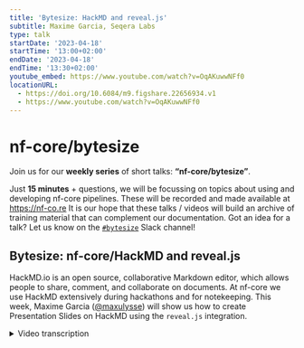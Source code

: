 ```yaml
---
title: 'Bytesize: HackMD and reveal.js'
subtitle: Maxime Garcia, Seqera Labs
type: talk
startDate: '2023-04-18'
startTime: '13:00+02:00'
endDate: '2023-04-18'
endTime: '13:30+02:00'
youtube_embed: https://www.youtube.com/watch?v=OqAKuwwNFf0
locationURL:
  - https://doi.org/10.6084/m9.figshare.22656934.v1
  - https://www.youtube.com/watch?v=OqAKuwwNFf0
---
```


# nf-core/bytesize

Join us for our **weekly series** of short talks: **“nf-core/bytesize”**.

Just **15 minutes** + questions, we will be focussing on topics about using and developing nf-core pipelines.
These will be recorded and made available at <https://nf-co.re>
It is our hope that these talks / videos will build an archive of training material that can complement our documentation. Got an idea for a talk? Let us know on the [`#bytesize`](https://nfcore.slack.com/channels/bytesize) Slack channel!

## Bytesize: nf-core/HackMD and reveal.js

HackMD.io is an open source, collaborative Markdown editor, which allows people to share, comment, and collaborate on documents. At nf-core we use HackMD extensively during hackathons and for notekeeping.
This week, Maxime Garcia ([@maxulysse](https://github.com/maxulysse)) will show us how to create Presentation Slides on HackMD using the `reveal.js` integration.

<details markdown="1"><summary>Video transcription</summary>
:::note
The content has been edited to make it reader-friendly
:::

[0:01](https://kth-se.zoom.us/j/68390542812&t=1)
(host) Hello, everyone, and welcome to being back at the bytesize talks. Since we had a bit of a break over Easter. Today we start the series with Maxime from Seqera Labs, and he is going to talk about how to use HackMD to present slides. Off to you.

[0:24](https://kth-se.zoom.us/j/68390542812&t=24)
(speaker) Thank you, Fran, for the introduction. Hello, everyone. I'm Maxime Garcia working at Seqera Labs, and I'm going to present one of the tools that we use quite often during the hackathon and everything. Which is HackMD and reveal.js. Let's start with the presentation mode, because I think this is the most common stuff. The usual disclaimer, I'm mainly covering my own usage within nf-core or what I usually do on the side, but you can do much more. Don't hesitate to investigate and explore, I think it's fun. Yes, this is messy, but it's fine.

[1:09](https://kth-se.zoom.us/j/68390542812&t=69)
First, Markdown. Because all of the stuff that we're doing is in Markdown. What is Markdown? It's a lightweight markup language. It means that it's using small tags to do stuff, but most of the time, it uses just tiny symbols as the tags. The key point is readability. Because if you can read it... this is markdown... it's understandable, at the same time, what you're seeing here is what you see there, and you can understand what you see and what you read. For me, that's one of the key points in Markdown, it's readability. If you compare that to LaTeX or some other language, which are less readable, Markdown is super high in readability. It's super easy to convert into HTML, and then PDF, and it's widely used in all of the nf-core documentation and the nf-core website. You've noticed some tiny issues around the site, but I will come to that later. Don't worry about it.

[2:18](https://kth-se.zoom.us/j/68390542812&t=138)
Quick links for Markdown, I will of course share the slides later. It will be super easy to follow the slide to follow the links and everything. Quick links, I think I have one first quick reference to the Markdown syntax, which is fairly simple, a more complete Markdown cheat sheet, which goes way more into detail. Then some more documentation for the GitHub-flavored Markdown, which is an extension of the regular Markdown.

[2:58](https://kth-se.zoom.us/j/68390542812&t=178)
What is HackMD? HackMD is a tool for real-time collaboration of Markdown documents. It's widely used during hackathons and nf-core bytesize presentations. It means I can edit a document. Just like that. Real-time edit. If someone else has the same URL as I, we can all edit the same document, exactly what we do with Google docs. It's all in Markdown, so it's super easy to do that. HackMD has the possibility to use reveal.js, which is an HTML presentation framework, which we also use widely during the hackathon and that I use a lot for the bytesize presentation. Reveal.js is another tool and HackMD made it possible to use reveal.js, in it's presentation mode.

[4:00](https://kth-se.zoom.us/j/68390542812&t=240)
What you do when you have your presentation, what you can do, you can share in slide mode. If you share in slide mode, then you can have your presentation directly as a slides, and that's all. To pass from one slide to another, once you're in slide mode, you either use the arrow on your keyboard - I'm pretty sure it works also with arrows here, or yes, it does - or you can also use the space bar. Reveal.js allows you to do sections and subsections. You can do a lot of stuff within reveal.js. You can use fragments, so if you want to have a multiple steps in the slide that get revealed one after the other, or stuff like that. But usually what I do is super simple slides.

[4:53](https://kth-se.zoom.us/j/68390542812&t=293)
How to actually use reveal.js to present within Markdown. First it's super simple. I linked how to create a slide deck, which is the HackMD documentation for it. The most important part is to follow syntax, and the most important part in following syntax is to separate the slides. You need to have one empty line, three dashes, and another empty line. That's all. Then I usually use one or two hashes, so h1 or h2 or h3 for details, subtitles. That's all, you do as you want. Sometimes you might need small text, I usually use HTML tags. Small text, or big if you need big, but usually I just need to make things smaller. What I do also, sometimes if I need some really small text, I use also font. I think there is a font tag that you can specify the size of the font. That's super simple.

[6:06](https://kth-se.zoom.us/j/68390542812&t=366)
If you want to include a picture, if it's available online, you can link it as you usually would link any picture in Markdown. You just need to know the syntax for it. You can use HackMD directly to upload your picture. If I click there, I go to "insert image", go into my download, I can insert one document, and here it is, my document should be inserted, and here it is, I have it in my image line. As you can see, it's super easy to upload a file from your computer directly to HackMD, and this is the syntax to have a picture in Markdown.

[6:55](https://kth-se.zoom.us/j/68390542812&t=415)
In HackMD, we can also use fontawesome, which is what we use a lot in nf-core to have some... I know what is causing that, so I will explain that later, sorry about that... fontawesome is resources that allows you to use simple icons for different stuff. You can have, here it's for server, but you can have a thing that was also, GitHub should be something well known, Facebook should work as well, and so you have a lot of different things: cloud, cloud should work. If you know it, it's super easy to use. What we can do, but that is regular, so yes, simple. Let me put back what I did before, okay.

[7:57](https://kth-se.zoom.us/j/68390542812&t=477)
Background, this is super useful whenever you're doing a presentation, you might want to change the background of your presentation. What I usually do there is that I use this dot slide command, and I specify which is my data background. We can add some opacity if we want by using a data background opacity. I use here 0.5, but you can have more or less, so 0.8, 0.1, so you can really play with that. Let's put it back to 5.

[8:34](https://kth-se.zoom.us/j/68390542812&t=514)
An important thing also we can do with reveal.js is export as PDF, so this we can do only when we're in slide mode. Let me show that to you.. When we're in slide mode, if you scroll down, we can see some links. We can see that I made some changes a few seconds ago, I can see that nf-core is owning this note, because of course I made this note in the nf-core organization. I can edit back the note or I can also print the note. If I print it, it's going to try to print everything as it is, and what we want actually is to print everything as a PDF, so I'm printing to file as a PDF, and okay, and it's printing. I should have my file saved on my side, and it's efficient because you really get one page per slide. I've noticed from time to time some issues. Mainly if you have pictures, like here, that are way too big. In that case I would recommend to go back and forth in between from what you have on your screen and what you have in your PDF, and try to scale down your picture or have your picture on the next page. But apart from that it should work fairly well. Most of the issues that can happen in this case is because you're not following the proper syntax.

[10:16](https://kth-se.zoom.us/j/68390542812&t=616)
What we can do more with HackMD, you can include your own CSS slide, so your own CSS style, this is what I did here, and I'm guessing this is what is causing me the issues that I have there. I just have been trying that out yesterday, and yesterday I didn't have this kind of issue, so I don't know where it's coming from. I will have to look more into that. What you're doing is just saying that I want HackMD to include this file from HackMD, and this part is exactly correspond to a document there, so this is fairly good. You can also use that to include a simple slide deck. For example what I'm doing here in this presentation, I'm including the last slide deck, and what I'm doing if I go on the page for this slide, I can see directly what is linked here. I can see here this is my own reveal.js style, and I have all my style into HTML tags, and all of the CSS correspond to this slide, which could help you. What I really like about doing that is that you can add your own custom stuff, and what I like about doing that is adding a multi-column possibility, and that helped me using "div". I'm using divs within a div multi-column to present a different... here I'm just presenting three lists into three columns, and that's all. You could really do whatever you want.

[12:08](https://kth-se.zoom.us/j/68390542812&t=728)
Then I have some more tips. When in doubt, if you have any issue, don't hesitate to add more break lines. I've noticed that it's something that works a lot in my case, because I noticed that reveal.js and HackMD, the combination between the two is very, very dependent on the break line and the syntax. It expects you to follow the proper syntax, and sometimes it's not working very well. If something is not working reload or relaunch. If you can, you can also lint markdown if you're thinking that something is not working. Printing works much better when you're using Chrome, and also following the proper syntax. The less HTML, the better as well. I think the div works well, but apart from that, I'm not sure. I think I noticed some issue with tables and stuff, it's something that you really need to look for. What you can do in reveal.js, you can set up your username. Here in my case, my username is @maxulysse, and that links me, directs me, to myself. Otherwise, if you haven't set up your own username, you will have a something which is more or less un-understandable. As I explained, you can also link directly another slide, which is what I did just here. I think I'm good for questions, so I can open everything.

[13:53](https://kth-se.zoom.us/j/68390542812&t=833)
(host) Thank you. Now anyone who wants to ask a question can do so. I enabled you to unmute yourself. Are there any questions from the audience?

(question) I had a question. Is it possible to add video files to reveal.js syntax?

(answer) Yes, definitely. reveal.js is just HTML that is presented within JS, so you can link YouTube stuff. I don't do that often because most of the time I'm assuming a presentation should be shared easily in other settings, so I usually don't include videos, but you can do that. I think I did that in a previous presentation. I think other people have done that. Definitely, I think if you have a look at all of our presentation on nf-core, you will find some that link videos.

(question cont.) Okay, thanks.

[14:59](https://kth-se.zoom.us/j/68390542812&t=899)
(host) Are there any more questions?

(speaker) All right, this is annoying. I will not include the CSS anymore in the stuff. That was super convenient because you don't need to have your own style, but yes it's... or maybe I will try to figure out what is unreliable there.

[15:19](https://kth-se.zoom.us/j/68390542812&t=919)
(question) Maybe a question from my side or clarification. This is a free software, right?

(answer) Yes, definitely this is a free tool. I think we have something special, because we have an organization, so we might have something there. Oh yes, we have a team plan. I have no idea what it means for nf-core, but we have a team plan there.

(question continued) But if you would want to use it privately or...?

(answer continued) Oh yes, you can use it privately. Like I use it privately as well where I'm making my own list of books to read or that I will share with friends. Yes, you can make your own stuff exactly, I have a couple of presentation as well and yes you can have your own workspace and everything. You can have a private notes and the public notes. Yes, you can do some stuff.

[16:19](https://kth-se.zoom.us/j/68390542812&t=979)
(host) Perfect, thank you. Ah and there is also a link from James which explains the difference, I guess, between free and paid version of HackMD.

(speaker) That's good because I guess I had definitely no idea what is the difference between the two of them.

(host) Okay cool, thank you very much. Are there any more questions? It doesn't seem so. Then I would like to thank Maxime again for the nice talk today and all of you for listening and of course as usual the Chan Zuckerberg Initiative for funding our bytesize talks. Thank you very much.

(speaker) Thank you.

</details>

